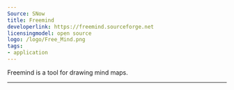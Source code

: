 ```yaml
---
Source: SNow
title: Freemind
developerlink: https://freemind.sourceforge.net
licensingmodel: open source
logo: /logo/Free_Mind.png
tags:
- application
---
```

Freemind is a tool for drawing mind maps. 

---
